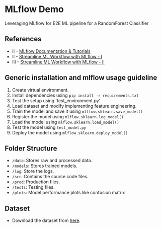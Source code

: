 
MLflow Demo
==============================

Leveraging MLflow for E2E ML pipeline for a RandomForest Classifier


## References

- II - [MLflow Documentation & Tutorials](https://mlflow.org/docs/latest/tutorials-and-examples/index.html)
- II - [Streamline ML Workflow with MLflow - I](https://medium.com/towards-artificial-intelligence/streamline-ml-workflow-with-mlflow%EF%B8%8F-part-i-60857cd511ed)
- III - [Streamline ML Workflow with MLflow - II](https://medium.com/towards-artificial-intelligence/streamline-ml-workflow-with-mlflow-ii-daa8d50016f7)



## Generic installation and mlflow usage guideline

1. Create virtual environment.
2. Install dependencies using `pip install -r requirements.txt`
3. Test the setup using 'test_environment.py'
4. Load dataset and modify implementing feature engineering.
5. Train the model and save it using `mlflow.sklearn.save_model()`
6. Register the model using `mlflow.sklearn.log_model()`
7. Load the model using `mlflow.sklearn.load_model()`
8. Test the model using `test_model.py`
9. Deploy the model using `mlflow.sklearn.deploy_model()`

## Folder Structure
<!-- - `/.github`: Contains CI/CD workflow file. -->
<!-- - `/.dvc`: Contains configuration files of DVC -->
- `/data`: Stores raw and processed data.
- `/models`: Stores trained models.
- `/log`: Store the logs.
- `/src`: Contains the source code files.
- `/prod`: Production files.
- `/tests`: Testing files.
- `/plots`: Model performance plots like confusion matrix

## Dataset

- Download the dataset from [here](https://www.kaggle.com/datasets/yasserh/wine-quality-dataset).
